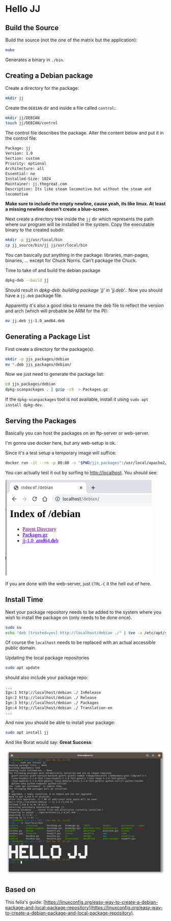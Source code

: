 # Hello JJ

## Build the Source

Build the source (not the one of the matrix but the application):

```bash
make
```

Generates a binary in `./bin`.

## Creating a Debian package

Create a directory for the package:

```bash
mkdir jj
```

Create the `DEBIAN` dir and inside a file called `control`:

```bash
mkdir jj/DEBIAN
touch jj/DEBIAN/control
```

The control file describes the package. Alter the content below and put it in the control file:

```text
Package: jj
Version: 1.0
Section: custom
Priority: optional
Architecture: all
Essential: no
Installed-Size: 1024
Maintainer: jj.thegreat.com
Description: Its like steam locomotive but without the steam and locomotive

```

**Make sure to include the empty newline, cause yeah, its like linux. At least a missing newline doesn't create a blue-screen.**

Next create a directory tree inside the `jj` dir which represents the path where our program will be installed in the system. Copy the executable binary to the created subdir.

```bash
mkdir -p jj/usr/local/bin
cp jj_source/bin/jj jj/usr/local/bin
```

You can basically put anything in the package: libraries, man-pages, binaries, ... except for Chuck Norris. Can't package the Chuck.

Time to take of and build the debian package

```bash
dpkg-deb --build jj
```

Should result in *dpkg-deb: building package 'jj' in 'jj.deb'.*. Now you should have a `jj.deb` package file.

Apparently it's also a good idea to rename the deb file to reflect the version and arch (which will probable be ARM for the PI):

```bash
mv jj.deb jj-1.0_amd64.deb
```

## Generating a Package List

First create a directory for the package(s).

```bash
mkdir -p jjs_packages/debian
mv *.deb jjs_packages/debian/
```

Now we just need to generate the package list:

```bash
cd jjs_packages/debian
dpkg-scanpackages . | gzip -c9  > Packages.gz
```

If the `dpkg-scanpackages` tool is not available, install it using `sudo apt install dpkg-dev`.

## Serving the Packages

Basically you can host the packages on an ftp-server or web-server.

I'm gonna use docker here, but any web-setup is ok.

Since it's a test setup a temporary image will suffice:

```bash
docker run -it --rm -p 80:80 -v "$PWD/jjs_packages":/usr/local/apache2/htdocs/ httpd:2.4
```

You can actually test it out by surfing to [http://localhost](http://localhost). You should see:

![localhost](./img/localhost.png)

If you are done with the web-server, just `CTRL-C` it the hell out of here.

## Install Time

Next your package repository needs to be added to the system where you wish to install the package on (only needs to be done once).

```bash
sudo su
echo "deb [trusted=yes] http://localhost/debian ./" | tee -a /etc/apt/sources.list > /dev/null
```

Of course the `localhost` needs to be replaced with an actual accessible public domain.

Updating the local package repositories

```bash
sudo apt update
```

should also include your package repo:

```text
...
Ign:1 http://localhost/debian ./ InRelease
Ign:2 http://localhost/debian ./ Release
Ign:3 http://localhost/debian ./ Packages
Ign:4 http://localhost/debian ./ Translation-en
...
```

And now you should be able to install your package:

```bash
sudo apt install jj
```

And like Borat would say: **Great Success**:

![Installed](./img/great_success.png)

## Based on

This fella's guide: [https://linuxconfig.org/easy-way-to-create-a-debian-package-and-local-package-repository](https://linuxconfig.org/easy-way-to-create-a-debian-package-and-local-package-repository).
